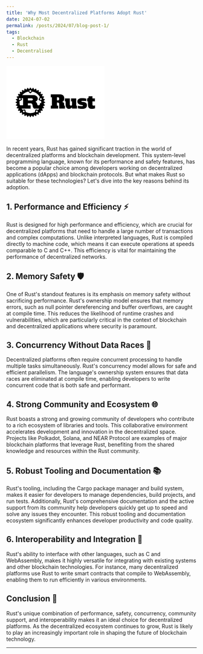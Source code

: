 ```yaml
---
title: 'Why Most Decentralized Platforms Adopt Rust'
date: 2024-07-02
permalink: /posts/2024/07/blog-post-1/
tags:
  - Blockchain
  - Rust
  - Decentralised
---
```


![Rust Programming Language](/images/rust-logo.png)

In recent years, Rust has gained significant traction in the world of decentralized platforms and blockchain development. This system-level programming language, known for its performance and safety features, has become a popular choice among developers working on decentralized applications (dApps) and blockchain protocols. But what makes Rust so suitable for these technologies? Let's dive into the key reasons behind its adoption.

## 1. Performance and Efficiency ⚡

Rust is designed for high performance and efficiency, which are crucial for decentralized platforms that need to handle a large number of transactions and complex computations. Unlike interpreted languages, Rust is compiled directly to machine code, which means it can execute operations at speeds comparable to C and C++. This efficiency is vital for maintaining the performance of decentralized networks.

## 2. Memory Safety 🛡️

One of Rust's standout features is its emphasis on memory safety without sacrificing performance. Rust's ownership model ensures that memory errors, such as null pointer dereferencing and buffer overflows, are caught at compile time. This reduces the likelihood of runtime crashes and vulnerabilities, which are particularly critical in the context of blockchain and decentralized applications where security is paramount.

## 3. Concurrency Without Data Races 🔄

Decentralized platforms often require concurrent processing to handle multiple tasks simultaneously. Rust's concurrency model allows for safe and efficient parallelism. The language's ownership system ensures that data races are eliminated at compile time, enabling developers to write concurrent code that is both safe and performant.

## 4. Strong Community and Ecosystem 🌐

Rust boasts a strong and growing community of developers who contribute to a rich ecosystem of libraries and tools. This collaborative environment accelerates development and innovation in the decentralized space. Projects like Polkadot, Solana, and NEAR Protocol are examples of major blockchain platforms that leverage Rust, benefiting from the shared knowledge and resources within the Rust community.

## 5. Robust Tooling and Documentation 📚

Rust's tooling, including the Cargo package manager and build system, makes it easier for developers to manage dependencies, build projects, and run tests. Additionally, Rust's comprehensive documentation and the active support from its community help developers quickly get up to speed and solve any issues they encounter. This robust tooling and documentation ecosystem significantly enhances developer productivity and code quality.

## 6. Interoperability and Integration 🌉

Rust's ability to interface with other languages, such as C and WebAssembly, makes it highly versatile for integrating with existing systems and other blockchain technologies. For instance, many decentralized platforms use Rust to write smart contracts that compile to WebAssembly, enabling them to run efficiently in various environments.

## Conclusion 📝

Rust's unique combination of performance, safety, concurrency, community support, and interoperability makes it an ideal choice for decentralized platforms. As the decentralized ecosystem continues to grow, Rust is likely to play an increasingly important role in shaping the future of blockchain technology.

---

